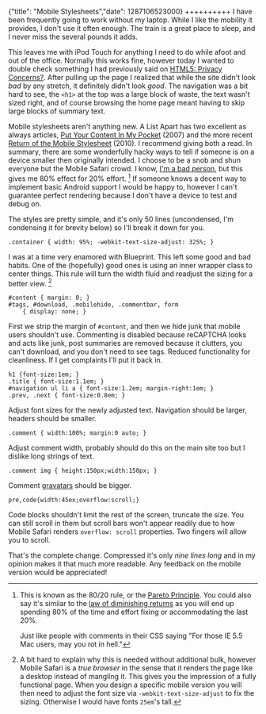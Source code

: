{"title": "Mobile Stylesheets","date": 1287106523000}
++++++++++
I have been frequently going to work without my laptop. While I like the mobility it provides, I don't use it often enough. The train is a great place to sleep, and I never miss the several pounds it adds.

This leaves me with iPod Touch for anything I need to do while afoot and out of the office. Normally this works fine, however today I wanted to double check something I had previously said on [HTML5: Privacy Concerns?](http://joshuakehn.com/blog/view/21/HTML-5-Privacy-Concerns). After pulling up the page I realized that while the site didn't look *bad* by any stretch, it definitely didn't look *good*. The navigation was a bit hard to see, the `<h1>` at the top was a large block of waste, the text wasn't sized right, and of course browsing the home page meant having to skip large blocks of summary text.

Mobile stylesheets aren't anything new. A List Apart has two excellent as always articles, [Put Your Content In My Pocket](http://www.alistapart.com/articles/putyourcontentinmypocket/) (2007) and the  more recent [Return of the Mobile Stylesheet](http://www.alistapart.com/articles/return-of-the-mobile-stylesheet) (2010). I recommend giving both a read. In summary, there are some wonderfully hacky ways to tell if someone is on a device smaller then originally intended. I choose to be a snob and shun everyone but the Mobile Safari crowd. I know, [I'm a bad person](http://joshuakehn.com/blog/view/10/I-put-bacon-on-veggie-burgers), but this gives me 80% effect for 20% effort. [^1] If someone knows a decent way to implement basic Android support I would be happy to, however I can't guarantee perfect rendering because I don't have a device to test and debug on. 

The styles are pretty simple, and it's only 50 lines (uncondensed, I'm condensing it for brevity below) so I'll break it down for you.

    .container { width: 95%; -webkit-text-size-adjust: 325%; }

I was at a time very enamored with Blueprint. This left some good and bad habits. One of the (hopefully) good ones is using an inner wrapper class to center things. This rule will turn the width fluid and readjust the sizing for a better view. [^2]

    #content { margin: 0; }
    #tags, #download, .mobilehide, .commentbar, form 
        { display: none; }

First we strip the margin of `#content`, and then we hide junk that mobile users shouldn't use. Commenting is disabled because reCAPTCHA looks and acts like junk, post summaries are removed because it clutters, you can't download, and you don't need to see tags. Reduced functionality for cleanliness. If I get complaints I'll put it back in.

    h1 {font-size:1em; }
    .title { font-size:1.1em; }
    #navigation ul li a { font-size:1.2em; margin-right:1em; }
    .prev, .next { font-size:0.8em; }

Adjust font sizes for the newly adjusted text. Navigation should be larger, headers should be smaller.

    .comment { width:100%; margin:0 auto; }

Adjust comment width, probably should do this on the main site too but I dislike long strings of text.

    .comment img { height:150px;width:150px; }

Comment [gravatars](http://en.gravatar.com/) should be bigger.

    pre,code{width:45ex;overflow:scroll;}

Code blocks shouldn't limit the rest of the screen, truncate the size. You can still scroll in them but scroll bars won't appear readily due to how Mobile Safari renders `overflow: scroll` properties. Two fingers will allow you to scroll.

That's the complete change. Compressed it's only *nine lines long* and in my opinion makes it that much more readable. Any feedback on the mobile version would be appreciated!


[^1]: This is known as the 80/20 rule, or the [Pareto Principle](http://en.wikipedia.org/wiki/Pareto_principle). You could also say it's similar to the [law of diminishing returns](http://en.wikipedia.org/wiki/Diminishing_returns) as you will end up spending 80% of the time and effort fixing or accommodating the last 20%. 
    
    Just like people with comments in their CSS saying "For those IE 5.5 Mac users, may you rot in hell."

[^2]: A bit hard to explain why this is needed without additional bulk, however Mobile Safari is a *true browser* in the sense that it renders the page like a desktop instead of mangling it. This gives you the impression of a fully functional page. When you design a specific mobile version you will then need to adjust the font size via `-webkit-text-size-adjust` to fix the sizing. Otherwise I would have fonts `25em`'s tall.